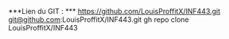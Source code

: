 ***Lien du GIT : ***
https://github.com/LouisProffitX/INF443.git
git@github.com:LouisProffitX/INF443.git
gh repo clone LouisProffitX/INF443